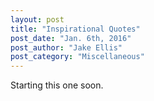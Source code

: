 ```yaml
---
layout: post
title: "Inspirational Quotes"
post_date: "Jan. 6th, 2016"
post_author: "Jake Ellis"
post_category: "Miscellaneous"
---
```


Starting this one soon.
<br><br>
